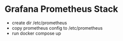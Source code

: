 # Grafana Prometheus Stack

- create dir /etc/prometheus
- copy prometheus config to /etc/prometheus
- run docker compose up
